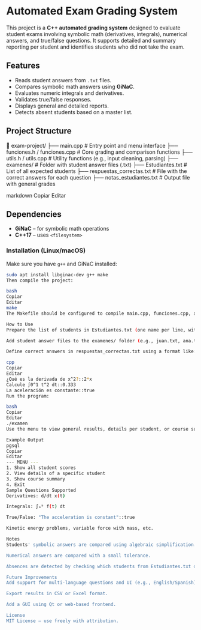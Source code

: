 # Automated Exam Grading System

This project is a **C++ automated grading system** designed to evaluate student exams involving symbolic math (derivatives, integrals), numerical answers, and true/false questions. It supports detailed and summary reporting per student and identifies students who did not take the exam.

## Features

- Reads student answers from `.txt` files.
- Compares symbolic math answers using **GiNaC**.
- Evaluates numeric integrals and derivatives.
- Validates true/false responses.
- Displays general and detailed reports.
- Detects absent students based on a master list.

## Project Structure

📁 exam-project/
├── main.cpp # Entry point and menu interface
├── funciones.h / funciones.cpp # Core grading and comparison functions
├── utils.h / utils.cpp # Utility functions (e.g., input cleaning, parsing)
├── examenes/ # Folder with student answer files (.txt)
├── Estudiantes.txt # List of all expected students
├── respuestas_correctas.txt # File with the correct answers for each question
├── notas_estudiantes.txt # Output file with general grades

markdown
Copiar
Editar

## Dependencies

- **GiNaC** – for symbolic math operations
- **C++17** – uses `<filesystem>`

### Installation (Linux/macOS)

Make sure you have `g++` and GiNaC installed:

```bash
sudo apt install libginac-dev g++ make
Then compile the project:

bash
Copiar
Editar
make
The Makefile should be configured to compile main.cpp, funciones.cpp, and utils.cpp.

How to Use
Prepare the list of students in Estudiantes.txt (one name per line, without .txt).

Add student answer files to the examenes/ folder (e.g., juan.txt, ana.txt).

Define correct answers in respuestas_correctas.txt using a format like:

cpp
Copiar
Editar
¿Qué es la derivada de x^2?::2*x
Calcule ∫0^1 t^2 dt::0.333
La aceleración es constante::true
Run the program:

bash
Copiar
Editar
./examen
Use the menu to view general results, details per student, or course summary.

Example Output
pgsql
Copiar
Editar
--- MENU ---
1. Show all student scores
2. View details of a specific student
3. Show course summary
4. Exit
Sample Questions Supported
Derivatives: d/dt x(t)

Integrals: ∫ₐᵇ f(t) dt

True/False: "The acceleration is constant"::true

Kinetic energy problems, variable force with mass, etc.

Notes
Students' symbolic answers are compared using algebraic simplification.

Numerical answers are compared with a small tolerance.

Absences are detected by checking which students from Estudiantes.txt did not submit a file.

Future Improvements
Add support for multi-language questions and UI (e.g., English/Spanish).

Export results in CSV or Excel format.

Add a GUI using Qt or web-based frontend.

License
MIT License – use freely with attribution.


